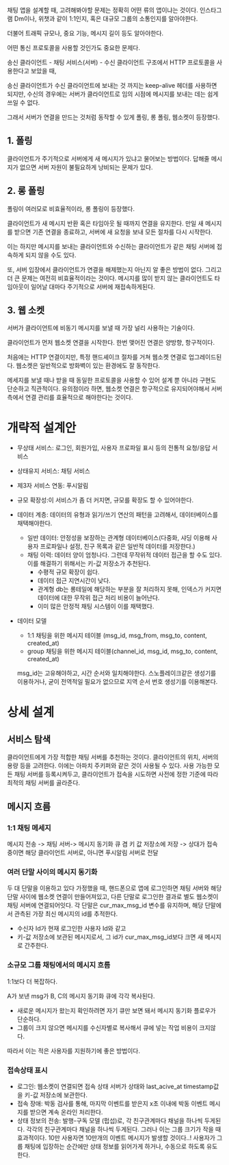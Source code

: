 채팅 앱을 설계할 때, 고려해봐야할 문제는 정확히 어떤 류의 앱이냐는 것이다.
인스타그램 Dm이나, 위챗과 같이 1:1인지, 혹은 대규모 그룹의 소통인지를 알아야한다. 

더불어 트래픽 규모나, 중요 기능, 메시지 길이 등도 알아야한다.

어떤 통신 프로토콜을 사용할 것인가도 중요한 문제다.

송신 클라이언트 - 채팅 서비스(서버) - 수신 클라이언트 구조에서 HTTP 프로토콜을 사용한다고 보았을 때, 

송신 클라이언트가 수신 클라이언트에 보내는 것 까지는 keep-alive 헤더를 사용하면 되지만, 수신의 경우에는 서버가 클라이언트로 임의 시점에 메시지를 보내는 데는 쉽게 쓰일 수 없다. 

그래서 서버가 연결을 만드는 것처럼 동작할 수 있게 폴링, 롱 폴링, 웹소켓이 등장했다. 

## 1. 폴링
클라이언트가 주기적으로 서버에게 새 메시지가 있냐고 물어보는 방법이다. 
답해줄 메시지가 없으면 서버 자원이 불필요하게 낭비되는 문제가 있다.

## 2. 롱 폴링
폴링이 여러모로 비효율적이라, 롱 폴링이 등장했다. 

클라이언트가 새 메시지 반환 혹은 타임아웃 될 때까지 연결을 유지한다. 
만일 새 메시지를 받으면 기존 연결을 종료하고, 서버에 새 요청을 보내 모든 절차를 다시 시작한다. 

이는 하지만 메시지를 보내는 클라이언트와 수신하는 클라이언트가 같은 채팅 서버에 접속하게 되지 않을 수도 있다.

또, 서버 입장에서 클라이언트가 연결을 해제했는지 아닌지 알 좋은 방법이 없다. 그리고 더 큰 문제는 여전히 비효율적이라는 것이다. 메시지를 많이 받지 않는 클라이언트도 타임아웃이 일어날 대마다 주기적으로 서버에 재접속하게된다. 

## 3. 웹 소켓 
서버가 클라이언트에 비동기 메시지를 보낼 때 가장 널리 사용하는 기술이다. 

클라이언트가 먼저 웹소켓 연결을 시작한다. 한번 맺어진 연결은 양방향, 항구적이다.

처음에는 HTTP 연결이지만, 특정 핸드셰이크 절차를 거쳐 웹소켓 연결로 업그레이드된다. 웹소켓은 일반적으로 방화벽이 있는 환경에도 잘 동작한다. 

메세지를 보낼 때나 받을 때 동일한 프로토콜을 사용할 수 있어 설계 뿐 아니라 구현도 단순하고 직관적이다. 유의점이라 하면, 웹소켓 연결은 항구적으로 유지되어야해서 서버 측에서 연결 관리를 효율적으로 해야한다는 것이다.

# 개략적 설계안
- 무상태 서비스: 로그인, 회원가입, 사용자 프로파일 표시 등의 전통적 요청/응답 서비스
- 상태유지 서비스: 채팅 서비스
- 제3자 서비스 연동: 푸시알림
- 규모 확장성:이 서비스가 좀 더 커지면, 규모를 확장도 할 수 있어야한다.
- 데이터 계층: 데이터의 유형과 읽기/쓰기 연산의 패턴을 고려해서, 데이터베이스를 채택해야한다. 
    - 일반 데이터: 안정성을 보장하는 관계형 데이터베이스(다중화, 샤딩 이용해 사용자 프로파일나 설정, 친구 목록과 같은 일반적 데이터를 저장한다.)
    - 채팅 이력: 데이터 양이 엄청나다. 그런데 무작위적 데이터 접근을 할 수도 있다. 이를 해결하기 위해서는 키-값 저장소가 추천된다.
        - 수평적 규모 확장이 쉽다.
        - 데이터 접근 지연시간이 낮다.
        - 관계형 db는 롱테일에 해당하는 부분을 잘 처리하지 못해, 인덱스가 커지면 데이터에 대한 무작위 접근 처리 비용이 늘어난다.
        - 이미 많은 안정적 채팅 시스템이 이를 채택했다. 

- 데이터 모델
    - 1:1 채팅을 위한 메시지 테이블 (msg_id, msg_from, msg_to, content, created_at)
    - group 채팅을 위한 메시지 테이블(channel_id, msg_id, msg_to, content, created_at)

    msg_id는 고유해야하고, 시간 순서와 일치해야한다. 스노플레이크같은 생성기를 이용하거나, 굳이 전역적일 필요가 없으므로 지역 순서 번호 생성기를 이용해본다. 

# 상세 설계
## 서비스 탐색 
클라이언트에게 가장 적합한 채팅 서버를 추천하는 것이다. 클라이언트의 위치, 서버의 용량 등을 고려한다. 이에는 아파치 주키퍼와 같은 것이 사용될 수 있다. 사용 가능한 모든 채팅 서버를 등록시켜두고, 클라이언트가 접속을 시도하면 사전에 정한 기준에 따라 최적의 채팅 서버를 골라준다.

## 메시지 흐름
### 1:1 채팅 메세지
메시지 전송 -> 채팅 서버-> 메시지 동기화 큐 겸 키 값 저장소에 저장 -> 상대가 접속 중이면 해당 클라이언트 서버로, 아니면 푸시알림 서버로 전달

### 여러 단말 사이의 메시지 동기화
두 대 단말을 이용하고 있다 가정했을 때, 핸드폰으로 앱에 로그인하면 채팅 서버와 해당 단말 사이에 웹소켓 연결이 만들어져있고, 다른 단말로 로그인한 결과로 별도 웹소켓이 채팅 서버에 연결되어잇다. 각 단말은 cur_max_msg_id 변수를 유지하며, 해당 단말에서 관측된 가장 최신 메시지의 id를 추적한다. 
- 수신자 Id가 현재 로그인한 사용자 Id와 같고
- 키-값 저장소에 보관된 메시지로서, 그 id가 cur_max_msg_id보다 크면 새 메시지로 간주한다. 

### 소규모 그룹 채팅에서의 메시지 흐름
1:1보다 더 복잡하다. 

A가 보낸 msg가 B, C의 메시지 동기화 큐에 각각 복사된다. 
- 새로운 메시지가 왔는지 확인하려면 자기 큐만 보면 돼서 메시지 동기화 플로우가 단순하다. 
- 그룹이 크지 않으면 메시지를 수신자별로 복사해서 큐에 넣는 작업 비용이 크지않다. 

따라서 이는 적은 사용자를 지원하기에 좋은 방법이다. 

### 접속상태 표시
- 로그인: 웹소켓이 연결되면 접속 상태 서버가 상태와 last_acive_at timestamp값을 키-값 저장소에 보관한다. 
- 접속 장애: 박동 검사를 통해, 마지막 이벤트를 받은지 x초 이내에 박동 이벤트 메시지를 받으면 계속 온라인 처리한다.
- 상태 정보의 전송: 발행-구독 모델 (펍섭)로, 각 친구관계마다 채널을 하나씩 두게된다. 각각의 친구관계마다 채널을 하나씩 두게된다. 그러나 이는 그룹 크기가 작을 때 효과적이다. 10만 사용자면 10만개의 이벤트 메시지가 발생할 것이다..! 사용자가 그룹 채팅에 입장하는 순간에만 상태 정보를 읽어가게 하거나, 수동으로 하도록 유도한다.

